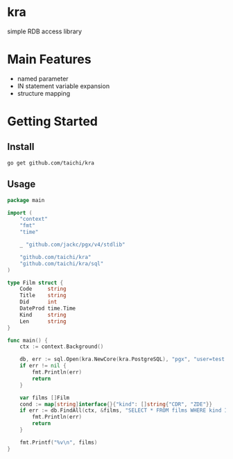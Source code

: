 # kra

simple RDB access library

# Main Features

- named parameter
- IN statement variable expansion
- structure mapping

# Getting Started

## Install

```
go get github.com/taichi/kra
```

## Usage

```go
package main

import (
	"context"
	"fmt"
	"time"

	_ "github.com/jackc/pgx/v4/stdlib"

	"github.com/taichi/kra"
	"github.com/taichi/kra/sql"
)

type Film struct {
	Code     string
	Title    string
	Did      int
	DateProd time.Time
	Kind     string
	Len      string
}

func main() {
	ctx := context.Background()

	db, err := sql.Open(kra.NewCore(kra.PostgreSQL), "pgx", "user=test password=test host=localhost port=5432 database=test sslmode=disable")
	if err != nil {
		fmt.Println(err)
		return
	}

	var films []Film
	cond := map[string]interface{}{"kind": []string{"CDR", "ZDE"}}
	if err := db.FindAll(ctx, &films, "SELECT * FROM films WHERE kind IN (:kind)", cond); err != nil {
		fmt.Println(err)
		return
	}

	fmt.Printf("%v\n", films)
}
```
